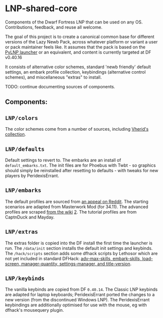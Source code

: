 LNP-shared-core
===============

Components of the Dwarf Fortress LNP that can be used on any OS.  Contributions, feedback, and reuse all welcome.

The goal of this project is to create a canonical common base for different versions of the Lazy Newb Pack, across whatever platform or variant a user or pack maintainer feels like.  It assumes that the pack is based on the [PyLNP launcher]() or an equivalent, and content is currently targeted at DF v0.40.16

It consists of alternative color schemes, standard 'newb friendly' default settings, an embark profile collection, keybindings (alternative control schemes), and miscellaneous "extras" to install.  

TODO:  continue documenting sources of components.

Components:
-----------

`LNP/colors`
------------
The color schemes come from a number of sources, including [Vherid's collection](http://www.bay12forums.com/smf/index.php?topic=89856).

`LNP/defaults`
--------------
Default settings to revert to.  The embarks are an install of `default_embarks.txt`.  The init files are for Phoebus with Twbt - so graphics should simply be reinstalled after resetting to defaults - with tweaks for new players by PeridexisErrant.  

`LNP/embarks`
-------------
The default profiles are sourced from [an appeal on Reddit]().  The starting scenarios are adapted from Masterwork Mod (for 34.11).  The advanced profiles are scraped [from the wiki](http://dwarffortresswiki.org/index.php/DF2014:Embark_profile_repository) [2](http://dwarffortresswiki.org/index.php/DF2014:Sample_Starting_Builds).  The tutorial profiles are from CaptnDuck and Mayday.  

`LNP/extras`
------------
The extras folder is copied into the DF install the first time the launcher is run.  The `/data/init` section installs the default init settings and keybinds.  The `/hack/scripts` section adds some dfhack scripts by Lethosor which are not yet included in standard DFHack:  [adv-max-skills, embark-skills, load-screen, manager-quantity, settings-manager, and title-version](https://github.com/lethosor/dfhack-scripts).

`LNP/keybinds`
--------------
The vanilla keybinds are copied from DF `0.40.14`.  The Classic LNP keybinds are adapted for laptop keyboards; PeridexisErrant ported the changes to a new version (from the discontinued Windows LNP).  The PeridexisErrant keybindings are additionally optimised for use with the mouse, eg with dfhack's mousequery plugin.
